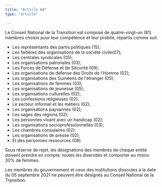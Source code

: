 ```yaml
---
title: "Article 60"
type: "article"

---
```




Le Conseil National de la Transition est composé de quatre-vingt-un (81) membres choisis pour leur compétence et leur probité, répartis comme suit

- Les représentants des partis politiques (15);
- Les faitières des organisations de la société civile(07);
- Les centrales syndicales (05);
- Les organisations patronales (03);
- Les Forces de Défense et de Sécurité (09);
- Les organisations de défense des Droits de l'Homme (02);
- Les organisations des Guinéens de l'étranger (05);
- Les organisations de femmes (03);
- Les organisations de jeunesse (05);
- Les organisations culturelles (02);
- Les confessions religieuses (02);
- Le secteur informel et les métiers (02);
- Les organisations paysannes (02);
- Les sages des régions (02);
- Les personnes vivant avec un handicap (02);
- Les organisations socioprofessionnelles (03);
- Les chambres consulaires (02);
- Les organisations de presse (02);
- Et des personnes ressources (08).

Sous réserve de rejet, les désignations des membres de chaque entité doivent prendre en compte. toutes les diversités et comporter au moins 30% de femmes.

Les membres du gouvernement et ceux des institutions dissoutes à la date du 05 septembre 2021 ne peuvent être désignés au Conseil National de la Transition.
